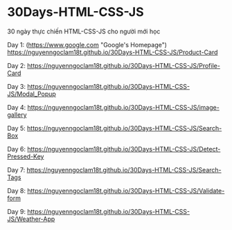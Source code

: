 # 30Days-HTML-CSS-JS

30 ngày thực chiến HTML-CSS-JS cho người mới học

Day 1: (https://www.google.com "Google's Homepage") https://nguyenngoclam18t.github.io/30Days-HTML-CSS-JS/Product-Card

Day 2: https://nguyenngoclam18t.github.io/30Days-HTML-CSS-JS/Profile-Card

Day 3: https://nguyenngoclam18t.github.io/30Days-HTML-CSS-JS/Modal_Popup

Day 4: https://nguyenngoclam18t.github.io/30Days-HTML-CSS-JS/image-gallery

Day 5: https://nguyenngoclam18t.github.io/30Days-HTML-CSS-JS/Search-Box

Day 6: https://nguyenngoclam18t.github.io/30Days-HTML-CSS-JS/Detect-Pressed-Key

Day 7: https://nguyenngoclam18t.github.io/30Days-HTML-CSS-JS/Search-Tags

Day 8: https://nguyenngoclam18t.github.io/30Days-HTML-CSS-JS/Validate-form

Day 9: https://nguyenngoclam18t.github.io/30Days-HTML-CSS-JS/Weather-App

